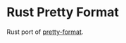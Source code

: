 # Rust Pretty Format

Rust port of [pretty-format](https://github.com/jestjs/jest/tree/main/packages/pretty-format).
